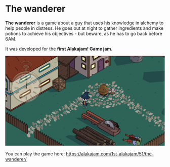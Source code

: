 # The wanderer

**The wanderer** is a game about a guy that uses his knowledge in alchemy to help people in distress. He goes out at night to gather ingredients and make potions to achieve his objectives - but beware, as he has to go back before 6AM.

It was developed for the **first Alakajam! Game jam**.

![A screenshot of the game](the_wanderer_screenshot.png?raw=true "A screenshot of the game")

You can play the game here: https://alakajam.com/1st-alakajam/51/the-wanderer/
